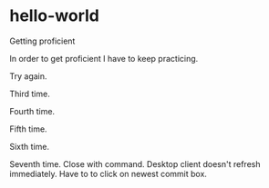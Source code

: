 # hello-world
Getting proficient 

In order to get proficient I have to keep practicing.

Try again.

Third time.

Fourth time.

Fifth time.

Sixth time. 

Seventh time. Close with command. Desktop client doesn't refresh immediately. Have to to click on newest commit box.
